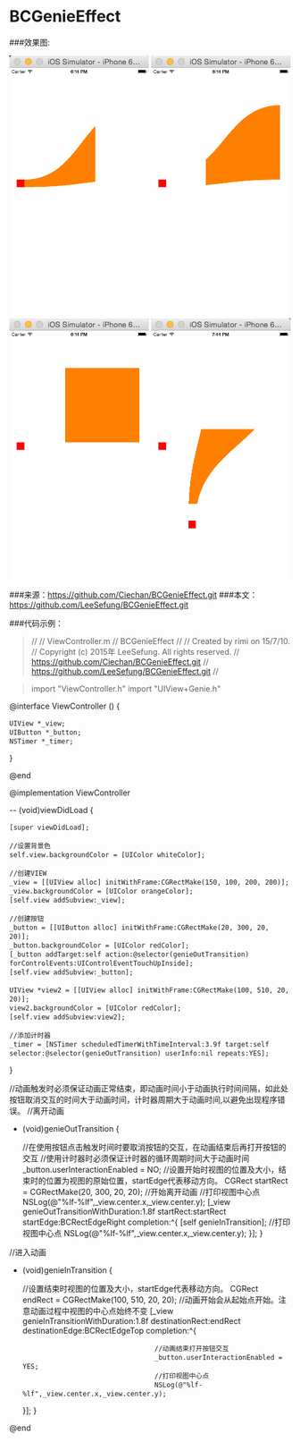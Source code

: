 # BCGenieEffect

###效果图:

 ![image](http://github.com/LeeSefung/BCGenieEffect/raw/master/BCGenieEffect/1.png) ![image](http://github.com/LeeSefung/BCGenieEffect/raw/master/BCGenieEffect/2.png) 
 ![image](http://github.com/LeeSefung/BCGenieEffect/raw/master/BCGenieEffect/3.png) ![image](http://github.com/LeeSefung/BCGenieEffect/raw/master/BCGenieEffect/4.png)

###来源：<https://github.com/Ciechan/BCGenieEffect.git>
###本文：<https://github.com/LeeSefung/BCGenieEffect.git>

###代码示例：

>//
//  ViewController.m
//  BCGenieEffect
//
//  Created by rimi on 15/7/10.
//  Copyright (c) 2015年 LeeSefung. All rights reserved.
//  https://github.com/Ciechan/BCGenieEffect.git
//  https://github.com/LeeSefung/BCGenieEffect.git
//

>import "ViewController.h"
import "UIView+Genie.h"

@interface ViewController () {
   
    UIView *_view;
    UIButton *_button;
    NSTimer *_timer;
}

@end

@implementation ViewController

-- (void)viewDidLoad {

    [super viewDidLoad];
   
    //设置背景色
    self.view.backgroundColor = [UIColor whiteColor];
   
    //创建VIEW
    _view = [[UIView alloc] initWithFrame:CGRectMake(150, 100, 200, 200)];
    _view.backgroundColor = [UIColor orangeColor];
    [self.view addSubview:_view];
   
    //创建按钮
    _button = [[UIButton alloc] initWithFrame:CGRectMake(20, 300, 20, 20)];
    _button.backgroundColor = [UIColor redColor];
    [_button addTarget:self action:@selector(genieOutTransition) forControlEvents:UIControlEventTouchUpInside];
    [self.view addSubview:_button];
   
    UIView *view2 = [[UIView alloc] initWithFrame:CGRectMake(100, 510, 20, 20)];
    view2.backgroundColor = [UIColor redColor];
    [self.view addSubview:view2];
   
    //添加计时器
    _timer = [NSTimer scheduledTimerWithTimeInterval:3.9f target:self selector:@selector(genieOutTransition) userInfo:nil repeats:YES];
}

//动画触发时必须保证动画正常结束，即动画时间小于动画执行时间间隔，如此处按钮取消交互的时间大于动画时间，计时器周期大于动画时间,以避免出现程序错误。
//离开动画
- (void)genieOutTransition {

    //在使用按钮点击触发时间时要取消按钮的交互，在动画结束后再打开按钮的交互
    //使用计时器时必须保证计时器的循环周期时间大于动画时间
    _button.userInteractionEnabled = NO;
    //设置开始时视图的位置及大小，结束时的位置为视图的原始位置，startEdge代表移动方向。
    CGRect startRect = CGRectMake(20, 300, 20, 20);
    //开始离开动画
    //打印视图中心点
    NSLog(@"%lf-%lf",_view.center.x,_view.center.y);
    [_view genieOutTransitionWithDuration:1.8f
                               startRect:startRect
                               startEdge:BCRectEdgeRight
                              completion:^{
                                  [self genieInTransition];
                                  //打印视图中心点
                                  NSLog(@"%lf-%lf",_view.center.x,_view.center.y);
                              }];
}

//进入动画
- (void)genieInTransition {
   
    //设置结束时视图的位置及大小，startEdge代表移动方向。
    CGRect endRect = CGRectMake(100, 510, 20, 20);
    //动画开始会从起始点开始。注意动画过程中视图的中心点始终不变
    [_view genieInTransitionWithDuration:1.8f
                              destinationRect:endRect
                              destinationEdge:BCRectEdgeTop
                                   completion:^{
                                      
                                       //动画结束打开按钮交互
                                       _button.userInteractionEnabled = YES;
                                       //打印视图中心点
                                       NSLog(@"%lf-%lf",_view.center.x,_view.center.y);
    }];
}

@end
